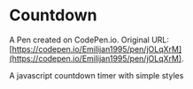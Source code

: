 # Countdown

A Pen created on CodePen.io. Original URL: [https://codepen.io/Emilijan1995/pen/jOLqXrM](https://codepen.io/Emilijan1995/pen/jOLqXrM).

A javascript countdown timer with simple styles
